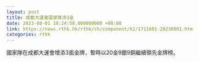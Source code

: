 ```yaml
---
layout: post
title: 成都大運會國家隊添3金
date: 2023-08-01 18:24:58.000000000 +08:00
link: https://news.rthk.hk/rthk/ch/component/k2/1711601-20230801.htm
categories: rthk
---
```


國家隊在成都大運會增添3面金牌，暫時以20金9銀9銅繼續領先金牌榜。
